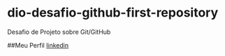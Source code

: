 # dio-desafio-github-first-repository
Desafio de Projeto sobre Git/GitHub

##Meu Perfil
[linkedin](https://www.linkedin.com/in/nelson-hernanez-guerra-749a91b5/)
